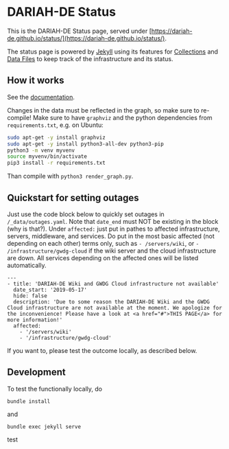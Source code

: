 # DARIAH-DE Status #

This is the DARIAH-DE Status page, served under [https://dariah-de.github.io/status/](https://dariah-de.github.io/status/).

The status page is powered by [Jekyll](https://jekyllrb.com/) using its features for [Collections](https://jekyllrb.com/docs/collections/) and [Data Files](https://jekyllrb.com/docs/datafiles/) to keep track of the infrastructure and its status.


## How it works

See the [documentation](documentation.md).

Changes in the data must be reflected in the graph, so make sure to re-compile!
Make sure to have `graphviz` and the python dependencies from `requirements.txt`, e.g. on Ubuntu:
``` Bash
sudo apt-get -y install graphviz
sudo apt-get -y install python3-all-dev python3-pip
python3 -m venv myvenv
source myvenv/bin/activate
pip3 install -r requirements.txt
```

Than compile with `python3 render_graph.py`.


## Quickstart for setting outages

Just use the code block below to quickly set outages in ```/_data/outages.yaml```. Note that ```date_end``` must NOT be existing in the block (why is that?). Under ```affected:``` just put in pathes to affected infrastructure, servers, middleware, and services. Do put in the most basic affected (not depending on each other) terms only, such as ```- /servers/wiki```, or ```- /infrastructure/gwdg-cloud``` if the wiki server and the cloud infrastructure are down. All services depending on the affected ones will be listed automatically.

```
---
- title: 'DARIAH-DE Wiki and GWDG Cloud infrastructure not available'
  date_start: '2019-05-17'
  hide: false
  description: 'Due to some reason the DARIAH-DE Wiki and the GWDG Cloud infrastructure are not available at the moment. We apologize for the inconvenience! Please have a look at <a href="#">THIS PAGE</a> for more information!'
  affected:
    - '/servers/wiki'
    - '/infrastructure/gwdg-cloud'
```

If you want to, please test the outcome locally, as described below.


## Development

To test the functionally locally, do

```
bundle install
```

and

```
bundle exec jekyll serve
```
test
